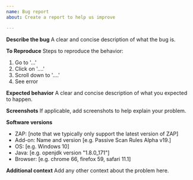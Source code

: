 ```yaml
---
name: Bug report
about: Create a report to help us improve

---
```


**Describe the bug**
A clear and concise description of what the bug is.

**To Reproduce**
Steps to reproduce the behavior:
1. Go to '...'
2. Click on '....'
3. Scroll down to '....'
4. See error

**Expected behavior**
A clear and concise description of what you expected to happen.

**Screenshots**
If applicable, add screenshots to help explain your problem.

**Software versions**
 - ZAP: [note that we typically only support the latest version of ZAP]
 - Add-on: Name and version [e.g. Passive Scan Rules Alpha v19.]
 - OS: [e.g. Windows 10]
 - Java: [e.g. openjdk version "1.8.0_171"]
 - Browser: [e.g. chrome 66, firefox 59, safari 11.1]

**Additional context**
Add any other context about the problem here.
